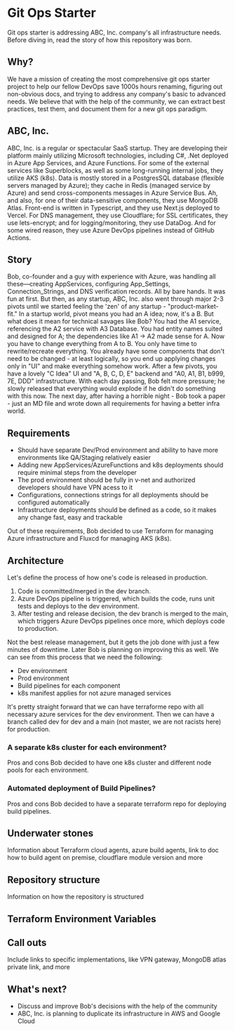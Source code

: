 # Git Ops Starter

Git ops starter is addressing ABC, Inc. company's all infrastructure needs. Before diving in, read the story of how this repository was born.

## Why?

We have a mission of creating the most comprehensive git ops starter project to help our fellow DevOps save 1000s hours renaming, figuring out non-obvious docs, and trying to address any company's basic to advanced needs. We believe that with the help of the community, we can extract best practices, test them, and document them for a new git ops paradigm.

## ABC, Inc.

ABC, Inc. is a regular or spectacular SaaS startup. They are developing their platform mainly utilizing Microsoft technologies, including C#, .Net deployed in Azure App Services, and Azure Functions. For some of the external services like Superblocks, as well as some long-running internal jobs, they utilize AKS (k8s). Data is mostly stored in a PostgresSQL database (flexible servers managed by Azure); they cache in Redis (managed service by Azure) and send cross-components messages in Azure Service Bus. Ah, and also, for one of their data-sensitive components, they use MongoDB Atlas. Front-end is written in Typescript, and they use Next.js deployed to Vercel. For DNS management, they use Cloudflare; for SSL certificates, they use lets-encrypt; and for logging/monitoring, they use DataDog. And for some wired reason, they use Azure DevOps pipelines instead of GitHub Actions.

## Story

Bob, co-founder and a guy with experience with Azure, was handling all these—creating AppServices, configuring App_Settings, Connection_Strings, and DNS verification records. All by bare hands. It was fun at first. But then, as any startup, ABC, Inc. also went through major 2-3 pivots until we started feeling the 'zen' of any startup - "product-market-fit." In a startup world, pivot means you had an A idea; now, it's a B. But what does it mean for technical savages like Bob? You had the A1 service, referencing the A2 service with A3 Database. You had entity names suited and designed for A; the dependencies like A1 -> A2 made sense for A. Now you have to change everything from A to B. You only have time to rewrite/recreate everything. You already have some components that don't need to be changed - at least logically, so you end up applying changes only in "UI" and make everything somehow work. After a few pivots, you have a lovely "C Idea" UI and "A, B, C, D, E" backend and "A0, A1, B1, b999, 7E, DDD" infrastructure. With each day passing, Bob felt more pressure; he slowly released that everything would explode if he didn't do something with this now. The next day, after having a horrible night - Bob took a paper - just an MD file and wrote down all requirements for having a better infra world.

## Requirements

- Should have separate Dev/Prod environment and ability to have more environments like QA/Staging relatively easier
- Adding new AppServices/AzureFunctions and k8s deployments should require minimal steps from the developer
- The prod environment should be fully in v-net and authorized developers should have VPN acess to it
- Configurations, connections strings for all deployments should be configured automatically
- Infrastructure deployments should be defined as a code, so it makes any change fast, easy and trackable

Out of these requirements, Bob decided to use Terraform for managing Azure infrastructure and Fluxcd for managing AKS (k8s).

## Architecture

Let's define the process of how one's code is released in production.
1. Code is committed/merged in the dev branch.
2. Azure DevOps pipeline is triggered, which builds the code, runs unit tests and deploys to the dev environment.
3. After testing and release decision, the dev branch is merged to the main, which triggers Azure DevOps pipelines once more, which deploys code to production.

Not the best release management, but it gets the job done with just a few minutes of downtime. Later Bob is planning on improving this as well. 
We can see from this process that we need the following:

- Dev environment
- Prod environment
- Build pipelines for each component
- k8s manifest applies for not azure managed services

It's pretty straight forward that we can have terraforme repo with all necessary azure services for the dev environment. Then we can have a branch called dev for dev and a main (not master, we are not racists here) for production.

### A separate k8s cluster for each environment?
Pros and cons
Bob decided to have one k8s cluster and different node pools for each environment.

### Automated deployment of Build Pipelines?
Pros and cons
Bob decided to have a separate terraform repo for deploying build pipelines.

## Underwater stones

Information about Terraform cloud agents, azure build agents, link to doc how to build agent on premise, cloudflare module version and more

## Repository structure

Information on how the repository is structured

## Terraform Environment Variables


## Call outs

Include links to specific implementations, like VPN gateway, MongoDB atlas private link, and more


## What's next?
- Discuss and improve Bob's decisions with the help of the community
- ABC, Inc. is planning to duplicate its infrastructure in AWS and Google Cloud
